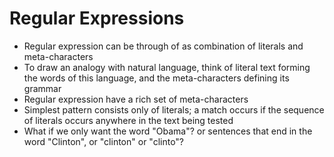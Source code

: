# Regular Expressions

-  Regular expression can be through of as combination of literals and meta-characters
-  To draw an analogy with natural language, think of literal text forming the words of this language, and the meta-characters defining its grammar
-  Regular expression have a rich set of meta-characters
-  Simplest pattern consists only of literals; a match occurs if the sequence of literals occurs anywhere in the text being tested
-  What if we only want the word "Obama"? or sentences that end in the word "Clinton", or "clinton" or "clinto"?



